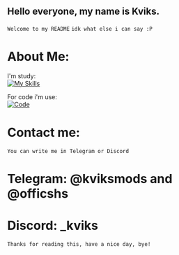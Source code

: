 ## Hello everyone, my name is Kviks.
` Welcome to my README `
` idk what else i can say :P `

# About Me:
I'm study:      
[![My Skills](https://skillicons.dev/icons?i=haxe,lua&theme=dark)](https://skillicons.dev)

For code i'm use:         
[![Code](https://skillicons.dev/icons?i=vscode&theme=dark)](https://skillicons.dev)

# Contact me:
` You can write me in Telegram or Discord `
# Telegram: @kviksmods and @officshs
# Discord: _kviks

` Thanks for reading this, have a nice day, bye! `
